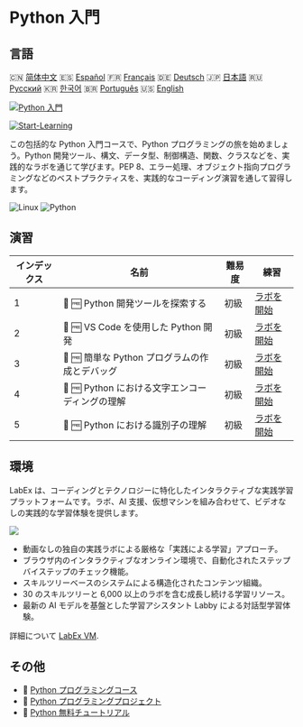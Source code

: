 # Python 入門

## 言語

🇨🇳 [简体中文](README_zh.md) 🇪🇸 [Español](README_es.md) 🇫🇷 [Français](README_fr.md) 🇩🇪 [Deutsch](README_de.md) 🇯🇵 [日本語](README_ja.md) 🇷🇺 [Русский](README_ru.md) 🇰🇷 [한국어](README_ko.md) 🇧🇷 [Português](README_pt.md) 🇺🇸 [English](README.md) 

[![Python 入門](https://cover-creator.labex.io/python-for-beginners.png?lang=ja)](https://labex.io/ja/courses/python-for-beginners)

[![Start-Learning](https://img.shields.io/badge/Start-Learning-whitesmoke?style=for-the-badge)](https://labex.io/ja/courses/python-for-beginners)

この包括的な Python 入門コースで、Python プログラミングの旅を始めましょう。Python 開発ツール、構文、データ型、制御構造、関数、クラスなどを、実践的なラボを通じて学びます。PEP 8、エラー処理、オブジェクト指向プログラミングなどのベストプラクティスを、実践的なコーディング演習を通して習得します。

![Linux](https://img.shields.io/badge/Linux-whitesmoke?style=for-the-badge&logo=linux)
![Python](https://img.shields.io/badge/Python-whitesmoke?style=for-the-badge&logo=python)


## 演習

|   インデックス | 名前                                            | 難易度   | 練習                                                                                                                         |
|----------------|-------------------------------------------------|----------|------------------------------------------------------------------------------------------------------------------------------|
|              1 | 📖 🆓 Python 開発ツールを探索する               | 初級     | <a target='_blank' href='https://labex.io/ja/tutorials/python-explore-python-development-tools-585762'>ラボを開始</a>        |
|              2 | 📖 🆓 VS Code を使用した Python 開発            | 初級     | <a target='_blank' href='https://labex.io/ja/tutorials/python-use-vs-code-for-python-development-585783'>ラボを開始</a>      |
|              3 | 📖 🆓 簡単な Python プログラムの作成とデバッグ  | 初級     | <a target='_blank' href='https://labex.io/ja/tutorials/python-write-and-debug-a-simple-python-program-585786'>ラボを開始</a> |
|              4 | 📖 🆓 Python における文字エンコーディングの理解 | 初級     | <a target='_blank' href='https://labex.io/ja/tutorials/python-understand-character-encoding-in-python-585770'>ラボを開始</a> |
|              5 | 📖 🆓 Python における識別子の理解               | 初級     | <a target='_blank' href='https://labex.io/ja/tutorials/python-understand-identifiers-in-python-585776'>ラボを開始</a>        |

## 環境

LabEx は、コーディングとテクノロジーに特化したインタラクティブな実践学習プラットフォームです。ラボ、AI 支援、仮想マシンを組み合わせて、ビデオなしの実践的な学習体験を提供します。

![](https://tutorial-screenshot.getvm.io/images/vm-1725247253.png)

- 動画なしの独自の実践ラボによる厳格な「実践による学習」アプローチ。
- ブラウザ内のインタラクティブなオンライン環境で、自動化されたステップバイステップのチェック機能。
- スキルツリーベースのシステムによる構造化されたコンテンツ組織。
- 30 のスキルツリーと 6,000 以上のラボを含む成長し続ける学習リソース。
- 最新の AI モデルを基盤とした学習アシスタント Labby による対話型学習体験。

詳細について [LabEx VM](https://support.labex.io/using-labex/virtual-machine).

## その他

- 🔗 [Python プログラミングコース](https://github.com/labex-labs/awesome-programming-courses)
- 🔗 [Python プログラミングプロジェクト](https://github.com/labex-labs/awesome-programming-projects)
- 🔗 [Python 無料チュートリアル](https://github.com/labex-labs/python-free-tutorials)

